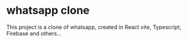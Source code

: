 # whatsapp clone
This project is a clone of whatsapp, created in React vite, Typescript, Firebase and others...